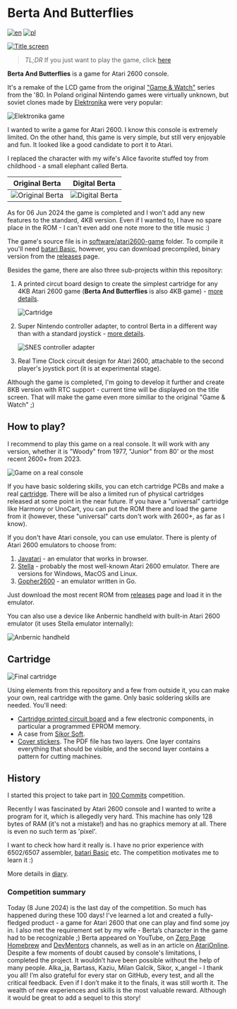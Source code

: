 # Berta And Butterflies

[![en](https://img.shields.io/badge/lang-en-red.svg)](./README.md)
[![pl](https://img.shields.io/badge/lang-pl-green.svg)](./README.pl.md)

[![Title screen](./static/title_international.png)](https://javatari.org/?ROM=https://github.com/vandalton/BertaAndButterflies/releases/download/v1.00/berta-and-butterflies.v1.00.ntsc.en.bin)

> *TL;DR* If you just want to play the game, click [here](https://javatari.org/?ROM=https://github.com/vandalton/BertaAndButterflies/releases/download/v1.00/berta-and-butterflies.v1.00.ntsc.en.bin)

**Berta And Butterflies** is a game for Atari 2600 console.

It's a remake of the LCD game from the original ["Game & Watch"](https://nintendo.fandom.com/wiki/Egg) series from the '80. In Poland original Nintendo games were virtually unknown, but soviet clones made by [Elektronika](https://en.wikipedia.org/wiki/Elektronika) were very popular:

![Elektronika game](./static/elektronika_working.jpg)

I wanted to write a game for Atari 2600. I know this console is extremely limited. On the other hand, this game is very simple, but still very enjoyable and fun. It looked like a good candidate to port it to Atari.

I replaced the character with my wife's Alice favorite stuffed toy from childhood - a small elephant called Berta.

| Original Berta | Digital Berta |
|----------------|---------------|
|![Original Berta](./static/berta_orig.jpg)|![Digital Berta](./static/logo.png)|

As for 06 Jun 2024 the game is completed and I won't add any new features to the standard, 4KB version. Even if I wanted to, I have no spare place in the ROM - I can't even add one note more to the title music :)

The game's source file is in [software/atari2600-game](./software/atari2600-game/) folder. To compile it you'll need [batari Basic](https://github.com/batari-Basic/batari-Basic), however, you can download precompiled, binary version from the [releases](https://github.com/vandalton/BertaAndButterflies/releases/) page.

Besides the game, there are also three sub-projects within this repository:

1. A printed circut board design to create the simplest cartridge for any 4KB Atari 2600 game (**Berta And Butterflies** is also 4KB game) - [more details](./hardware/atari2600-simplest-cart/README.md).

   ![Cartridge](./static/first_cartridge_small.jpeg)
2. Super Nintendo controller adapter, to control Berta in a different way than with a standard joystick - [more details](./hardware/snes-to-db9-controller-adapter/README.md).

   ![SNES controller adapter](./static/snes_adapter_soldered.jpg)
3. Real Time Clock circuit design for Atari 2600, attachable to the second player's joystick port (it is at experimental stage).

Although the game is completed, I'm going to develop it further and create 8KB version with RTC support - current time will be displayed on the title screen. That will make the game even more similiar to the original "Game & Watch" ;)

## How to play?

I recommend to play this game on a real console. It will work with any version, whether it is "Woody" from 1977, "Junior" from 80' or the most recent 2600+ from 2023.

![Game on a real console](./static/berta_playing_berta.JPG)

If you have basic soldering skills, you can etch cartridge PCBs and make a real [cartridge](#cartridge). There will be also a limited run of physical cartridges released at some point in the near future. If you have a "universal" cartridge like Harmony or UnoCart, you can put the ROM there and load the game from it (however, these "universal" carts don't work with 2600+, as far as I know).

If you don't have Atari console, you can use emulator. There is plenty of Atari 2600 emulators to choose from:

1. [Javatari](https://javatari.org/?ROM=https://github.com/vandalton/BertaAndButterflies/releases/download/v1.00/berta-and-butterflies.v1.00.ntsc.en.bin) - an emulator that works in browser.
2. [Stella](https://stella-emu.github.io/) - probably the most well-known Atari 2600 emulator. There are versions for Windows, MacOS and Linux.
3. [Gopher2600](https://github.com/JetSetIlly/Gopher2600) - an emulator written in Go.

Just download the most recent ROM from [releases](https://github.com/vandalton/BertaAndButterflies/releases) page and load it in the emulator.

You can also use a device like Anbernic handheld with built-in Atari 2600 emulator (it uses Stella emulator internally):

![Anbernic handheld](./static/anbernic.jpg)

## Cartridge

![Final cartridge](./static/cart_with_label.jpeg)

Using elements from this repository and a few from outside it, you can make your own, real cartridge with the game. Only basic soldering skills are needed. You'll need:

- [Cartridge printed circuit board](./hardware/atari2600-simplest-cart/README.md) and a few electronic components, in particular a programmed EPROM memory.
- A case from [Sikor Soft](http://sikorsoft.waw.pl/hardware/obudowy-na-cartridge-2600-7800/).
- [Cover stickers](https://github.com/vandalton/BertaAndButterflies/releases/download/v1.00/cover.en.pdf). The PDF file has two layers. One layer contains everything that should be visible, and the second layer contains a pattern for cutting machines.

## History

I started this project to take part in [100 Commits](https://100commitow.pl/) competition.

Recently I was fascinated by Atari 2600 console and I wanted to write a program for it, which is allegedly very hard. This machine has only 128 bytes of RAM (it's not a mistake!) and has no graphics memory at all. There is even no such term as 'pixel'.

I want to check how hard it really is. I have no prior experience with 6502/6507 assembler, [batari Basic](https://github.com/batari-Basic/batari-Basic) etc. The competition motivates me to learn it :)

More details in [diary](./DIARY.md).

### Competition summary

Today (8 June 2024) is the last day of the competition. So much has happened during these 100 days! I've learned a lot and created a fully-fledged product - a game for Atari 2600 that one can play and find some joy in. I also met the requirement set by my wife - Berta’s character in the game had to be recognizable ;) Berta appeared on YouTube, on [Zero Page Homebrew](https://youtu.be/SA3xd5n5TF4?t=3413) and [DevMentors](https://youtu.be/TQQvmo6iMdc?t=1981) channels, as well as in an article on [AtariOnline](https://atarionline.pl/v01/index.php?subaction=showfull&id=1715228764&archive=&start_from=0&ucat=1&ct=nowinki). Despite a few moments of doubt caused by console's limitations, I completed the project. It wouldn’t have been possible without the help of many people. Alka_ja, Bartass, Kaziu, Milan Galcik, Sikor, x_angel - I thank you all! I’m also grateful for every star on GitHub, every test, and all the critical feedback. Even if I don’t make it to the finals, it was still worth it. The wealth of new experiences and skills is the most valuable reward. Although it would be great to add a sequel to this story!
